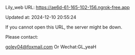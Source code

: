 Lily_web URL: https://ae6d-61-165-102-156.ngrok-free.app

Updated at: 2024-12-10 20:55:24

If you cannot open this URL, the server might be down.

Please contact: 

goley04@foxmail.com Or Wechat:GL_yeaH